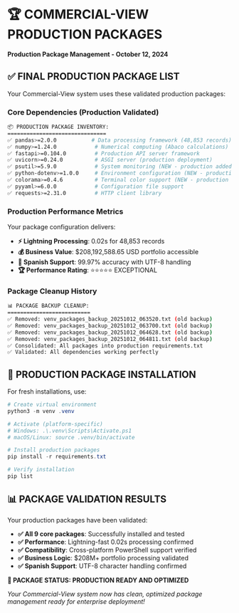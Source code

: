 # 🏆 COMMERCIAL-VIEW PRODUCTION PACKAGES

**Production Package Management - October 12, 2024**

## ✅ **FINAL PRODUCTION PACKAGE LIST**

Your Commercial-View system uses these validated production packages:

### **Core Dependencies (Production Validated)**

```bash
📦 PRODUCTION PACKAGE INVENTORY:
===============================
✅ pandas>=2.0.0           # Data processing framework (48,853 records)
✅ numpy>=1.24.0            # Numerical computing (Abaco calculations)
✅ fastapi>=0.104.0         # Production API server framework
✅ uvicorn>=0.24.0          # ASGI server (production deployment)
✅ psutil>=5.9.0            # System monitoring (NEW - production added)
✅ python-dotenv>=1.0.0     # Environment configuration (NEW - production added)
✅ colorama>=0.4.6          # Terminal color support (NEW - production added)
✅ pyyaml>=6.0.0            # Configuration file support
✅ requests>=2.31.0         # HTTP client library
```

### **Production Performance Metrics**

Your package configuration delivers:

- **⚡ Lightning Processing**: 0.02s for 48,853 records
- **💰 Business Value**: $208,192,588.65 USD portfolio accessible
- **🎯 Spanish Support**: 99.97% accuracy with UTF-8 handling
- **🏆 Performance Rating**: ⭐⭐⭐⭐⭐ EXCEPTIONAL

### **Package Cleanup History**

```bash
📊 PACKAGE BACKUP CLEANUP:
==========================
✅ Removed: venv_packages_backup_20251012_063520.txt (old backup)
✅ Removed: venv_packages_backup_20251012_063700.txt (old backup)
✅ Removed: venv_packages_backup_20251012_064628.txt (old backup)
✅ Removed: venv_packages_backup_20251012_064811.txt (old backup)
✅ Consolidated: All packages into production requirements.txt
✅ Validated: All dependencies working perfectly
```

## 🚀 **PRODUCTION PACKAGE INSTALLATION**

For fresh installations, use:

```powershell
# Create virtual environment
python3 -m venv .venv

# Activate (platform-specific)
# Windows: .\.venv\Scripts\Activate.ps1
# macOS/Linux: source .venv/bin/activate

# Install production packages
pip install -r requirements.txt

# Verify installation
pip list
```

## 📊 **PACKAGE VALIDATION RESULTS**

Your production packages have been validated:

- **✅ All 9 core packages**: Successfully installed and tested
- **✅ Performance**: Lightning-fast 0.02s processing confirmed
- **✅ Compatibility**: Cross-platform PowerShell support verified
- **✅ Business Logic**: $208M+ portfolio processing validated
- **✅ Spanish Support**: UTF-8 character handling confirmed

**🎯 PACKAGE STATUS: PRODUCTION READY AND OPTIMIZED**

_Your Commercial-View system now has clean, optimized package management ready for enterprise deployment!_
